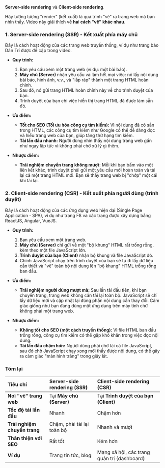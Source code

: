 **Server-side rendering** và **Client-side rendering**.

Hãy tưởng tượng "render" (kết xuất) là quá trình "vẽ" ra trang web mà bạn nhìn thấy. Video này giải thích về **hai cách "vẽ" khác nhau**.

### 1. Server-side rendering (SSR) - Kết xuất phía máy chủ

Đây là cách hoạt động của các trang web truyền thống, ví dụ như trang báo Dân Trí được đề cập trong video.

*   **Quy trình:**
    1.  Bạn yêu cầu xem một trang web (ví dụ: một bài báo).
    2.  **Máy chủ (Server)** nhận yêu cầu và làm hết mọi việc: nó lấy nội dung bài báo, hình ảnh, v.v., và "lắp ráp" thành một trang HTML hoàn chỉnh.
    3.  Sau đó, nó gửi trang HTML hoàn chỉnh này về cho trình duyệt của bạn.
    4.  Trình duyệt của bạn chỉ việc hiển thị trang HTML đã được làm sẵn đó.

*   **Ưu điểm:**
    *   **Tốt cho SEO (Tối ưu hóa công cụ tìm kiếm):** Vì nội dung đã có sẵn trong HTML, các công cụ tìm kiếm như Google có thể dễ dàng đọc và hiểu trang web của bạn, giúp tăng thứ hạng tìm kiếm.
    *   **Tải lần đầu nhanh:** Người dùng nhìn thấy nội dung trang web gần như ngay lập tức vì không phải chờ xử lý gì thêm.

*   **Nhược điểm:**
    *   **Trải nghiệm chuyển trang không mượt:** Mỗi khi bạn bấm vào một liên kết khác, trình duyệt phải gửi một yêu cầu mới hoàn toàn và tải lại cả một trang HTML mới. Bạn sẽ thấy trang web bị "chớp" một cái khi tải lại.

### 2. Client-side rendering (CSR) - Kết xuất phía người dùng (trình duyệt)

Đây là cách hoạt động của các ứng dụng web hiện đại (Single Page Application - SPA), ví dụ như trang F8 và các trang được xây dựng bằng ReactJS, Angular, VueJS.

*   **Quy trình:**
    1.  Bạn yêu cầu xem một trang web.
    2.  **Máy chủ (Server)** chỉ gửi về một "bộ khung" HTML rất trống rỗng, kèm theo một file JavaScript lớn.
    3.  **Trình duyệt của bạn (Client)** nhận bộ khung và file JavaScript đó.
    4.  Chính JavaScript chạy trên trình duyệt của bạn sẽ tự đi lấy dữ liệu cần thiết và "vẽ" toàn bộ nội dung lên "bộ khung" HTML trống rỗng ban đầu.

*   **Ưu điểm:**
    *   **Trải nghiệm người dùng mượt mà:** Sau lần tải đầu tiên, khi bạn chuyển trang, trang web không cần tải lại toàn bộ. JavaScript sẽ chỉ lấy dữ liệu mới và cập nhật lại đúng phần nội dung cần thay đổi. Cảm giác giống như bạn đang dùng một ứng dụng trên máy tính chứ không phải một trang web.

*   **Nhược điểm:**
    *   **Không tốt cho SEO (một cách truyền thống):** Vì file HTML ban đầu trống rỗng, công cụ tìm kiếm có thể gặp khó khăn trong việc đọc nội dung.
    *   **Tải lần đầu chậm hơn:** Người dùng phải chờ tải cả file JavaScript, sau đó chờ JavaScript chạy xong mới thấy được nội dung, có thể gây ra cảm giác "màn hình trắng" trong giây lát.


### Tóm lại 

| Tiêu chí | Server-side rendering (SSR) | Client-side rendering (CSR) |
| :--- | :--- | :--- |
| **Nơi "vẽ" trang web** | Tại **Máy chủ (Server)** | Tại **Trình duyệt của bạn (Client)** |
| **Tốc độ tải lần đầu** | Nhanh | Chậm hơn |
| **Trải nghiệm chuyển trang** | Chậm, phải tải lại toàn bộ | Nhanh và mượt |
| **Thân thiện với SEO** | Rất tốt | Kém hơn |
| **Ví dụ** | Trang tin tức, blog | Mạng xã hội, các trang quản trị (dashboard) |
